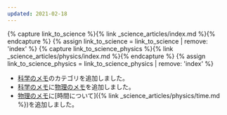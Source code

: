 ```yaml
---
updated: 2021-02-18
---
```

{% capture link_to_science %}{% link _science_articles/index.md %}{% endcapture %}
{% assign link_to_science = link_to_science | remove: 'index' %}
{% capture link_to_science_physics %}{% link _science_articles/physics/index.md %}{% endcapture %}
{% assign link_to_science_physics = link_to_science_physics | remove: 'index' %}

- [科学のメモ]({{link_to_science}})のカテゴリを追加しました。
- [科学のメモ]({{link_to_science}})に[物理のメモ]({{link_to_science_physics}})を追加しました。
- [物理のメモ]({{link_to_science_physics}})に[時間について]({% link _science_articles/physics/time.md %})を追加しました。
